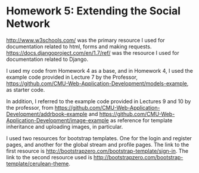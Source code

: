 **Homework 5: Extending the Social Network**
==============================

http://www.w3schools.com/ was the primary resource I used for documentation related to html, forms and making requests. https://docs.djangoproject.com/en/1.7/ref/ was the resource I used for documentation related to Django.

I used my code from Homework 4 as a base, and in Homework 4, I used the example code provided in Lecture 7 by the Professor, https://github.com/CMU-Web-Application-Development/models-example, as starter code. 

In addition, I referred to the example code provided in Lectures 9 and 10 by the professor, from https://github.com/CMU-Web-Application-Development/addrbook-example and https://github.com/CMU-Web-Application-Development/image-example as reference for template inheritance and uploading images, in particular. 

I used two resources for bootstrap templates. One for the login and register pages, and another for the global stream and profile pages. The link to the first resource is http://bootstrapzero.com/bootstrap-template/sign-in. The link to the second resource used is http://bootstrapzero.com/bootstrap-template/cerulean-theme.
